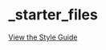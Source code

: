 _starter_files
==============
<p><a href="http://bewoldt.github.io/_starter_files/">View the Style Guide</a></p>
